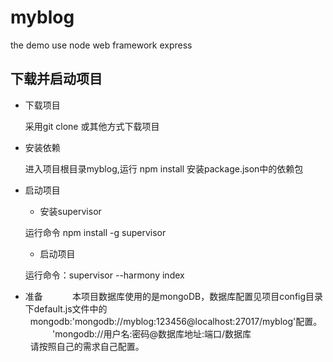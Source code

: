 # myblog
the demo use node web framework express

## 下载并启动项目 ##

* 下载项目
      
   采用git clone 或其他方式下载项目
   
* 安装依赖

  进入项目根目录myblog,运行 npm install 安装package.json中的依赖包
  
* 启动项目

   * 安装supervisor
   
    运行命令 npm install -g supervisor
    
   * 启动项目 
   
    运行命令：supervisor --harmony index 
    
 * 准备
      
      本项目数据库使用的是mongoDB，数据库配置见项目config目录下default.js文件中的<br/>
   mongodb:'mongodb://myblog:123456@localhost:27017/myblog'配置。<br/>
            'mongodb://用户名:密码@数据库地址:端口/数据库<br/>
   请按照自己的需求自己配置。<br/>
